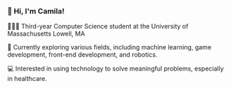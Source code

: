 ### 👋 Hi, I'm Camila!

👩🏻‍💻 Third-year Computer Science student at the University of Massachusetts Lowell, MA

💭 Currently exploring various fields, including machine learning, game development, front-end development, and robotics.

💻 Interested in using technology to solve meaningful problems, especially in healthcare.




<!--
**camilasalinasc/camilasalinasc** is a ✨ _special_ ✨ repository because its `README.md` (this file) appears on your GitHub profile.

Here are some ideas to get you started:

- 🔭 I’m currently working on ...
- 🌱 I’m currently learning ...
- 👯 I’m looking to collaborate on ...
- 🤔 I’m looking for help with ...
- 💬 Ask me about ...
- 📫 How to reach me: ...
- 😄 Pronouns: ...
- ⚡ Fun fact: ...
-->
